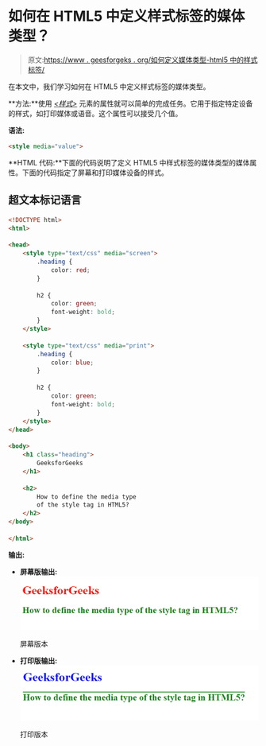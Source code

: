 # 如何在 HTML5 中定义样式标签的媒体类型？

> 原文:[https://www . geesforgeks . org/如何定义媒体类型-html5 中的样式标签/](https://www.geeksforgeeks.org/how-to-define-media-type-of-style-tag-in-html5/)

在本文中，我们学习如何在 HTML5 中定义样式标签的媒体类型。

**方法:**使用 [*<样式>*](https://www.geeksforgeeks.org/html-style-tag/) 元素的属性就可以简单的完成任务。它用于指定特定设备的样式，如打印媒体或语音。这个属性可以接受几个值。

**语法:**

```html
<style media="value">
```

**HTML 代码:**下面的代码说明了定义 HTML5 中样式标签的媒体类型的媒体属性。下面的代码指定了屏幕和打印媒体设备的样式。

## 超文本标记语言

```html
<!DOCTYPE html>
<html>

<head>
    <style type="text/css" media="screen">
        .heading {
            color: red;
        }

        h2 {
            color: green;
            font-weight: bold;
        }
    </style>

    <style type="text/css" media="print">
        .heading {
            color: blue;
        }

        h2 {
            color: green;
            font-weight: bold;
        }
    </style>
</head>

<body>
    <h1 class="heading">
        GeeksforGeeks
    </h1>

    <h2>
        How to define the media type 
        of the style tag in HTML5?
    </h2>
</body>

</html>
```

**输出:**

*   **屏幕版输出:**
    ![](img/179c99afd721d66c772c66c87b093685.png)

    屏幕版本

*   **打印版输出:**
    ![](img/301c32b89ceb665d86207fbe95915aad.png)

    打印版本